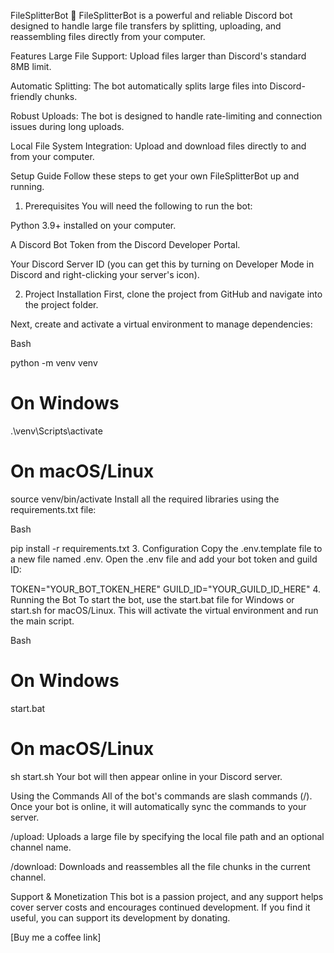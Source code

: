 FileSplitterBot 🤖
FileSplitterBot is a powerful and reliable Discord bot designed to handle large file transfers by splitting, uploading, and reassembling files directly from your computer.

Features
Large File Support: Upload files larger than Discord's standard 8MB limit.

Automatic Splitting: The bot automatically splits large files into Discord-friendly chunks.

Robust Uploads: The bot is designed to handle rate-limiting and connection issues during long uploads.

Local File System Integration: Upload and download files directly to and from your computer.

Setup Guide
Follow these steps to get your own FileSplitterBot up and running.

1. Prerequisites
You will need the following to run the bot:

Python 3.9+ installed on your computer.

A Discord Bot Token from the Discord Developer Portal.

Your Discord Server ID (you can get this by turning on Developer Mode in Discord and right-clicking your server's icon).

2. Project Installation
First, clone the project from GitHub and navigate into the project folder.

Next, create and activate a virtual environment to manage dependencies:

Bash

python -m venv venv
# On Windows
.\venv\Scripts\activate
# On macOS/Linux
source venv/bin/activate
Install all the required libraries using the requirements.txt file:

Bash

pip install -r requirements.txt
3. Configuration
Copy the .env.template file to a new file named .env. Open the .env file and add your bot token and guild ID:

TOKEN="YOUR_BOT_TOKEN_HERE"
GUILD_ID="YOUR_GUILD_ID_HERE"
4. Running the Bot
To start the bot, use the start.bat file for Windows or start.sh for macOS/Linux. This will activate the virtual environment and run the main script.

Bash

# On Windows
start.bat
# On macOS/Linux
sh start.sh
Your bot will then appear online in your Discord server.

Using the Commands
All of the bot's commands are slash commands (/). Once your bot is online, it will automatically sync the commands to your server.

/upload: Uploads a large file by specifying the local file path and an optional channel name.

/download: Downloads and reassembles all the file chunks in the current channel.

Support & Monetization
This bot is a passion project, and any support helps cover server costs and encourages continued development. If you find it useful, you can support its development by donating.

[Buy me a coffee link]
